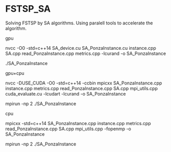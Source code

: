 # FSTSP_SA
Solving FSTSP by SA algorithms. Using paralell tools to accelerate the algorithm.

gpu

nvcc -O0 -std=c++14 SA_device.cu SA_PonzaInstance.cu instance.cpp SA.cpp read_PonzaInstance.cpp metrics.cpp -lcurand -o SA_PonzaInstance

./SA_PonzaInstance


gpu+cpu

nvcc -DUSE_CUDA -O0 -std=c++14 -ccbin mpicxx SA_PonzaInstance.cpp instance.cpp metrics.cpp read_PonzaInstance.cpp SA.cpp mpi_utils.cpp cuda_evaluate.cu -lcudart -lcurand -o SA_PonzaInstance  

mpirun -np 2 ./SA_PonzaInstance

cpu 

mpicxx -std=c++14 SA_PonzaInstance.cpp instance.cpp metrics.cpp read_PonzaInstance.cpp SA.cpp mpi_utils.cpp -fopenmp -o SA_PonzaInstance

mpirun -np 2 ./SA_PonzaInstance
